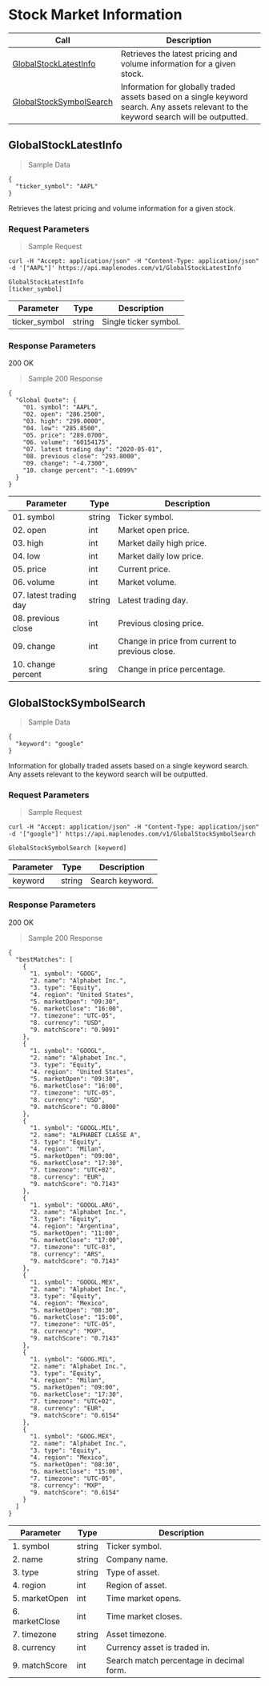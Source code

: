 # Stock Market Information

Call                                                      | Description
----------------------------------------------------------|---------------------------------
[GlobalStockLatestInfo](#globalstocklatestinfo)           | Retrieves the latest pricing and volume information for a given stock.
[GlobalStockSymbolSearch](#globalstocksymbolsearch)       | Information for globally traded assets based on a single keyword search. Any assets relevant to the keyword search will be outputted.




## GlobalStockLatestInfo

> Sample Data

```cli
{
  "ticker_symbol": "AAPL"
}
```
Retrieves the latest pricing and volume information for a given stock.


### Request Parameters

> Sample Request

```shell
curl -H "Accept: application/json" -H "Content-Type: application/json" -d '["AAPL"]' https://api.maplenodes.com/v1/GlobalStockLatestInfo
```

<code class="api-call">GlobalStockLatestInfo [ticker_symbol]</code>

Parameter       | Type       | Description
----------------|------------|-------------
ticker_symbol   | string     | Single ticker symbol.


### Response Parameters

<aside class="success">
200 OK
</aside>

> Sample 200 Response

```shell
{
  "Global Quote": {
    "01. symbol": "AAPL",
    "02. open": "286.2500",
    "03. high": "299.0000",
    "04. low": "285.8500",
    "05. price": "289.0700",
    "06. volume": "60154175",
    "07. latest trading day": "2020-05-01",
    "08. previous close": "293.8000",
    "09. change": "-4.7300",
    "10. change percent": "-1.6099%"
  }
}
```

Parameter               | Type       | Description
------------------------|------------|-------------
01. symbol              | string     | Ticker symbol.
02. open                | int        | Market open price.
03. high                | int        | Market daily high price.
04. low                 | int        | Market daily low price.
05. price               | int        | Current price.
06. volume              | int        | Market volume.
07. latest trading day  | string     | Latest trading day.
08. previous close      | int        | Previous closing price.
09. change              | int        | Change in price from current to previous close.
10. change percent      | sring      | Change in price percentage.




## GlobalStockSymbolSearch

> Sample Data

```cli
{
  "keyword": "google"
}
```
Information for globally traded assets based on a single keyword search. Any assets relevant to the keyword search will be outputted.


### Request Parameters

> Sample Request

```shell
curl -H "Accept: application/json" -H "Content-Type: application/json" -d '["google"]' https://api.maplenodes.com/v1/GlobalStockSymbolSearch
```

<code class="api-call">GlobalStockSymbolSearch [keyword]</code>

Parameter       | Type       | Description
----------------|------------|-------------
keyword         | string     | Search keyword.


### Response Parameters

<aside class="success">
200 OK
</aside>

> Sample 200 Response

```shell
{
  "bestMatches": [
    {
      "1. symbol": "GOOG",
      "2. name": "Alphabet Inc.",
      "3. type": "Equity",
      "4. region": "United States",
      "5. marketOpen": "09:30",
      "6. marketClose": "16:00",
      "7. timezone": "UTC-05",
      "8. currency": "USD",
      "9. matchScore": "0.9091"
    },
    {
      "1. symbol": "GOOGL",
      "2. name": "Alphabet Inc.",
      "3. type": "Equity",
      "4. region": "United States",
      "5. marketOpen": "09:30",
      "6. marketClose": "16:00",
      "7. timezone": "UTC-05",
      "8. currency": "USD",
      "9. matchScore": "0.8000"
    },
    {
      "1. symbol": "GOOGL.MIL",
      "2. name": "ALPHABET CLASSE A",
      "3. type": "Equity",
      "4. region": "Milan",
      "5. marketOpen": "09:00",
      "6. marketClose": "17:30",
      "7. timezone": "UTC+02",
      "8. currency": "EUR",
      "9. matchScore": "0.7143"
    },
    {
      "1. symbol": "GOOGL.ARG",
      "2. name": "Alphabet Inc.",
      "3. type": "Equity",
      "4. region": "Argentina",
      "5. marketOpen": "11:00",
      "6. marketClose": "17:00",
      "7. timezone": "UTC-03",
      "8. currency": "ARS",
      "9. matchScore": "0.7143"
    },
    {
      "1. symbol": "GOOGL.MEX",
      "2. name": "Alphabet Inc.",
      "3. type": "Equity",
      "4. region": "Mexico",
      "5. marketOpen": "08:30",
      "6. marketClose": "15:00",
      "7. timezone": "UTC-05",
      "8. currency": "MXP",
      "9. matchScore": "0.7143"
    },
    {
      "1. symbol": "GOOG.MIL",
      "2. name": "Alphabet Inc.",
      "3. type": "Equity",
      "4. region": "Milan",
      "5. marketOpen": "09:00",
      "6. marketClose": "17:30",
      "7. timezone": "UTC+02",
      "8. currency": "EUR",
      "9. matchScore": "0.6154"
    },
    {
      "1. symbol": "GOOG.MEX",
      "2. name": "Alphabet Inc.",
      "3. type": "Equity",
      "4. region": "Mexico",
      "5. marketOpen": "08:30",
      "6. marketClose": "15:00",
      "7. timezone": "UTC-05",
      "8. currency": "MXP",
      "9. matchScore": "0.6154"
    }
  ]
}
```

Parameter       | Type       | Description
----------------|------------|-------------
1. symbol       | string     | Ticker symbol.
2. name         | string     | Company name.
3. type         | string     | Type of asset.
4. region       | int        | Region of asset.
5. marketOpen   | int        | Time market opens.
6. marketClose  | int        | Time market closes.
7. timezone     | string     | Asset timezone.
8. currency     | int        | Currency asset is traded in.
9. matchScore   | int        | Search match percentage in decimal form. 

